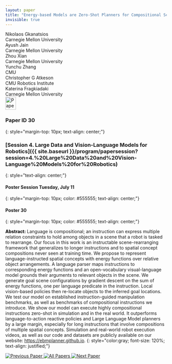 ```yaml
---
layout: paper
title: "Energy-based Models are Zero-Shot Planners for Compositional Scene Rearrangement"
invisible: true
---
```

<div class="paper-authors">
<div class="paper-author-box">
    <div class="paper-author-name">Nikolaos Gkanatsios</div>
    <div class="paper-author-uni">Carnegie Mellon University</div>
</div>
<div class="paper-author-box">
    <div class="paper-author-name">Ayush Jain</div>
    <div class="paper-author-uni">Carnegie Mellon University</div>
</div>
<div class="paper-author-box">
    <div class="paper-author-name">Zhou Xian</div>
    <div class="paper-author-uni">Carnegie Mellon University</div>
</div>
<div class="paper-author-box">
    <div class="paper-author-name">Yunchu Zhang</div>
    <div class="paper-author-uni">CMU</div>
</div>
<div class="paper-author-box">
    <div class="paper-author-name">Christopher G Atkeson</div>
    <div class="paper-author-uni">CMU Robotics Institute</div>
</div>
<div class="paper-author-box">
    <div class="paper-author-name">Katerina Fragkiadaki</div>
    <div class="paper-author-uni">Carnegie Mellon University</div>
</div>

</div><div class="paper-pdf">
<div> <a href="http://www.roboticsproceedings.org/rss19/p030.pdf"><img src="{{ site.baseurl }}/images/paper_link.png" alt="Paper Website" width = "33"  height = "40"/></a> </div>
</div>

### Paper ID 30
{: style="margin-top: 10px; text-align: center;"}

### [Session 4. Large Data and Vision-Language Models for Robotics]({{ site.baseurl }}/program/papersession?session=4.%20Large%20Data%20and%20Vision-Language%20Models%20for%20Robotics)
{: style="text-align: center;"}

#### Poster Session Tuesday, July 11
{: style="margin-top: 10px; color: #555555; text-align: center;"}

#### Poster 30
{: style="margin-top: 10px; color: #555555; text-align: center;"}

<b style="color: black;">Abstract: </b>Language is compositional; an instruction can express multiple relation constraints to hold among objects in a scene that a robot is tasked to rearrange. Our focus in this work is an instructable scene-rearranging framework that generalizes to longer instructions and to spatial concept compositions never seen at training time. 
We propose to represent language-instructed spatial concepts with energy functions over relative object arrangements. A language parser maps instructions to corresponding energy functions and an open-vocabulary visual-language model grounds their arguments to relevant objects in the scene. We generate goal scene configurations by gradient descent on the sum of energy functions, one per language predicate in the instruction. Local vision-based policies then re-locate objects to the inferred goal locations. We test our model on established instruction-guided manipulation benchmarks, as well as benchmarks of compositional instructions we introduce. We show our model can execute highly compositional instructions zero-shot in simulation and in the real world. It outperforms language-to-action reactive policies and Large Language Model planners by a large margin, especially for long instructions that involve compositions of multiple spatial concepts. Simulation and real-world robot execution videos, as well as our code and datasets are publicly available on our website: https://ebmplanner.github.io.
{: style="color:gray; font-size: 120%; text-align: justified;"}


<div class="paper-menu">
<a href="{{ site.baseurl }}/program/papers/029/"> <img src="{{ site.baseurl }}/images/previous_paper_icon.png" alt="Previous Paper" title="Previous Paper"/> </a>
<a href="{{ site.baseurl }}/program/papers"><img src="{{ site.baseurl }}/images/overview_icon.png" alt="All Papers" title="All Papers"/> </a>
<a href="{{ site.baseurl }}/program/papers/031/"> <img src="{{ site.baseurl }}/images/next_paper_icon.png" alt="Next Paper" title="Next Paper"/> </a>

</div>
